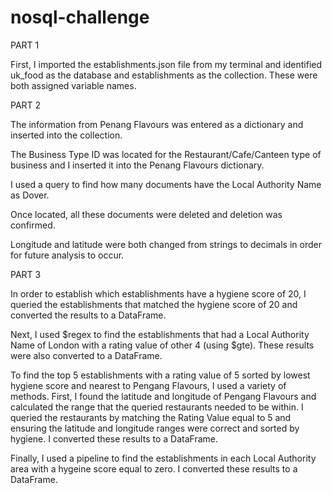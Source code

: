# nosql-challenge

PART 1

First, I imported the establishments.json file from my terminal and identified uk_food as the database and establishments as the collection. These were both assigned variable names.

PART 2

The information from Penang Flavours was entered as a dictionary and inserted into the collection. 

The Business Type ID was located for the Restaurant/Cafe/Canteen type of business and I inserted it into the Penang Flavours dictionary.  

I used a query to find how many documents have the Local Authority Name as Dover.

Once located, all these documents were deleted and deletion was confirmed. 

Longitude and latitude were both changed from strings to decimals in order for future analysis to occur. 

PART 3

In order to establish which establishments have a hygiene score of 20, I queried the establishments that matched the hygiene score of 20 and converted the results to a DataFrame.

Next, I used $regex to find the establishments that had a Local Authority Name of London with a rating value of other 4 (using $gte). These results were also converted to a DataFrame.

To find the top 5 establishments with a rating value of 5 sorted by lowest hygiene score and nearest to Pengang Flavours, I used a variety of methods. First, I found the latitude and longitude of Pengang Flavours and calculated the range that the queried restaurants needed to be within. I queried the restaurants by matching the Rating Value equal to 5 and ensuring the latitude and longitude ranges were correct and sorted by hygiene. I converted these results to a DataFrame.

Finally, I used a pipeline to find the establishments in each Local Authority area with a hygeine score equal to zero. I converted these results to a DataFrame. 
